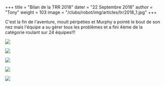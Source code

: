 +++
title = "Bilan de la TRR 2018"
dater = "22 Septembre 2018"
author = "Tony"
weight = 103
image = "/clubs/robot/img/articles/trr2018_1.jpg"
+++

<p>
	C'est la fin de l'aventure, moult péripéties et Murphy a pointé le bout de son nez mais l'équipe a su gérer tous les problèmes et a fini 4ème de la catégorie roulant sur 24 équipes!!! </p>


<p>	<img src="/clubs/robot/img/articles/trr2018_1.jpg"/></p>

<p>	<img src="/clubs/robot/img/articles/trr2018_2.jpg"/></p>

<p>	<img src="/clubs/robot/img/articles/trr2018_3.jpg"/></p>

<p>	<img src="/clubs/robot/img/articles/trr2018_4.jpg"/></p>

<p>	<img src="/clubs/robot/img/articles/trr2018_5.jpg"/></p>
